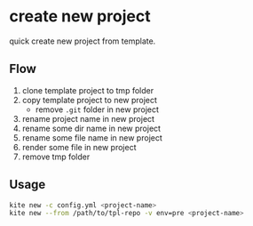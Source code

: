 # create new project

quick create new project from template.

## Flow

1. clone template project to tmp folder
2. copy template project to new project
   - remove `.git` folder in new project
3. rename project name in new project
4. rename some dir name in new project
5. rename some file name in new project
6. render some file in new project
7. remove tmp folder

## Usage

```bash
kite new -c config.yml <project-name>
kite new --from /path/to/tpl-repo -v env=pre <project-name>
```
